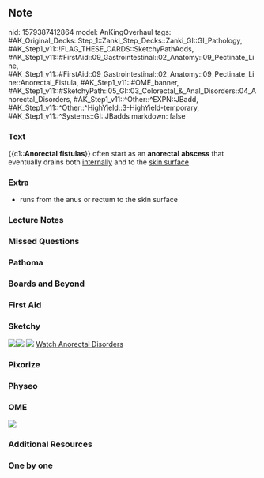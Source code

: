 ## Note
nid: 1579387412864
model: AnKingOverhaul
tags: #AK_Original_Decks::Step_1::Zanki_Step_Decks::Zanki_GI::GI_Pathology, #AK_Step1_v11::!FLAG_THESE_CARDS::SketchyPathAdds, #AK_Step1_v11::#FirstAid::09_Gastrointestinal::02_Anatomy::09_Pectinate_Line, #AK_Step1_v11::#FirstAid::09_Gastrointestinal::02_Anatomy::09_Pectinate_Line::Anorectal_Fistula, #AK_Step1_v11::#OME_banner, #AK_Step1_v11::#SketchyPath::05_GI::03_Colorectal_&_Anal_Disorders::04_Anorectal_Disorders, #AK_Step1_v11::^Other::^EXPN::JBadd, #AK_Step1_v11::^Other::^HighYield::3-HighYield-temporary, #AK_Step1_v11::^Systems::GI::JBadds
markdown: false

### Text
{{c1::<b>Anorectal</b> <b>fistulas</b>}} often start as an
<b>anorectal</b> <b>abscess</b> that eventually drains both
<u>internally</u> and to the <u>skin surface</u>

### Extra
* runs from the anus or rectum to the skin surface

### Lecture Notes


### Missed Questions


### Pathoma


### Boards and Beyond


### First Aid


### Sketchy
<img src="anorectal%20fistulas_1566160514431.jpg"><img src=
"Screen%20Shot%202020-01-20%20at%203.47.40%20PM.JPG"> <img src=
"Zoverall%20picture%20(48)_1566160514431.JPG"> <a href=
"https://dashboard.sketchy.com/study/medical/courses/medical-pathophysiology/units/medical-pathophysiology-gi/videos/medical-pathophysiology-gi-colorectal-and-anal-disorders-anorectal-disorders?utm_source=anki&utm_medium=partnership&utm_campaign=february_update&utm_content=medical">
Watch Anorectal Disorders</a>

### Pixorize


### Physeo


### OME
<div class="ome-widget">
  <a href="https://onlinemeded.org?ref=anki"><img src=
  "_OME_AnkiFlashcards_General_4.png"></a>
</div>

### Additional Resources


### One by one


